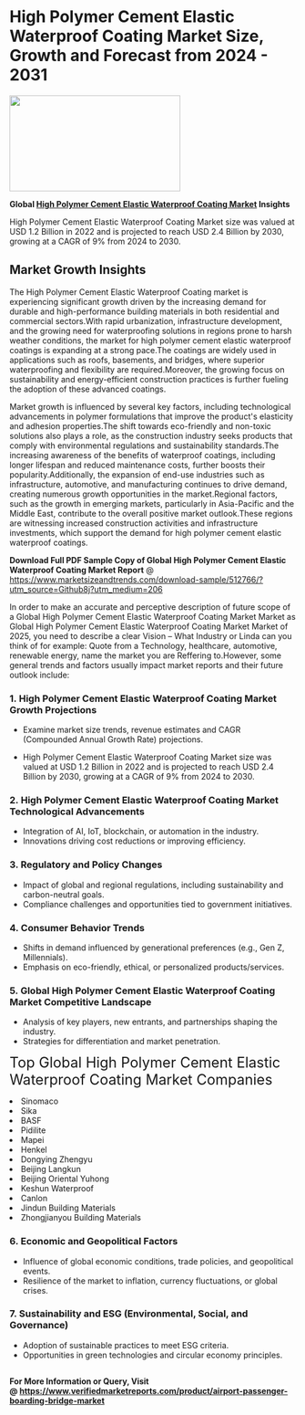<H1>High Polymer Cement Elastic Waterproof Coating Market Size, Growth and Forecast from 2024 - 2031</H1><img class="aligncenter size-medium wp-image-584254" src="https://thirdeyenews.in/wp-content/uploads/2024/09/Global-Market-Research-300x168.jpeg" alt="" width="300" height="168" /><p><strong>Global&nbsp;<a href="https://www.marketsizeandtrends.com/download-sample/512766/?utm_source=Github8j?utm_medium=206">High Polymer Cement Elastic Waterproof Coating Market</a> Insights</strong></p><p>High Polymer Cement Elastic Waterproof Coating Market size was valued at USD 1.2 Billion in 2022 and is projected to reach USD 2.4 Billion by 2030, growing at a CAGR of 9% from 2024 to 2030.</p><p><h2>Market Growth Insights</h2> <p>The High Polymer Cement Elastic Waterproof Coating market is experiencing significant growth driven by the increasing demand for durable and high-performance building materials in both residential and commercial sectors.With rapid urbanization, infrastructure development, and the growing need for waterproofing solutions in regions prone to harsh weather conditions, the market for high polymer cement elastic waterproof coatings is expanding at a strong pace.The coatings are widely used in applications such as roofs, basements, and bridges, where superior waterproofing and flexibility are required.Moreover, the growing focus on sustainability and energy-efficient construction practices is further fueling the adoption of these advanced coatings.</p> <p>Market growth is influenced by several key factors, including technological advancements in polymer formulations that improve the product's elasticity and adhesion properties.The shift towards eco-friendly and non-toxic solutions also plays a role, as the construction industry seeks products that comply with environmental regulations and sustainability standards.The increasing awareness of the benefits of waterproof coatings, including longer lifespan and reduced maintenance costs, further boosts their popularity.Additionally, the expansion of end-use industries such as infrastructure, automotive, and manufacturing continues to drive demand, creating numerous growth opportunities in the market.Regional factors, such as the growth in emerging markets, particularly in Asia-Pacific and the Middle East, contribute to the overall positive market outlook.These regions are witnessing increased construction activities and infrastructure investments, which support the demand for high polymer cement elastic waterproof coatings.</p> <p><span class=""><strong>Download Full PDF Sample Copy of Global High Polymer Cement Elastic Waterproof Coating Market Report</strong> @ <a href="https://www.marketsizeandtrends.com/download-sample/512766/?utm_source=Github8j?utm_medium=206" target="_blank">https://www.marketsizeandtrends.com/download-sample/512766/?utm_source=Github8j?utm_medium=206</a></span></p><p>In order to make an accurate and perceptive description of future scope of a Global&nbsp;High Polymer Cement Elastic Waterproof Coating Market Market as Global&nbsp;High Polymer Cement Elastic Waterproof Coating Market Market of 2025, you need to describe a clear Vision &ndash; What Industry or Linda can you think of for example: Quote from a Technology, healthcare, automotive, renewable energy, name the market you are Reffering to.However, some general trends and factors usually impact market reports and their future outlook include:</p><h3>1.&nbsp;<strong>High Polymer Cement Elastic Waterproof Coating Market Growth Projections</strong></h3><ul><li>Examine market size trends, revenue estimates and CAGR (Compounded Annual Growth Rate) projections.</li><li><p>High Polymer Cement Elastic Waterproof Coating Market size was valued at USD 1.2 Billion in 2022 and is projected to reach USD 2.4 Billion by 2030, growing at a CAGR of 9% from 2024 to 2030.</p></li></ul><h3>2.&nbsp;<strong>High Polymer Cement Elastic Waterproof Coating Market Technological Advancements</strong></h3><ul><li>Integration of AI, IoT, blockchain, or automation in the industry.</li><li>Innovations driving cost reductions or improving efficiency.</li></ul><h3>3.&nbsp;<strong>Regulatory and Policy Changes</strong></h3><ul><li>Impact of global and regional regulations, including sustainability and carbon-neutral goals.</li><li>Compliance challenges and opportunities tied to government initiatives.</li></ul><h3>4.&nbsp;<strong>Consumer Behavior Trends</strong></h3><ul><li>Shifts in demand influenced by generational preferences (e.g., Gen Z, Millennials).</li><li>Emphasis on eco-friendly, ethical, or personalized products/services.</li></ul><h3>5.&nbsp;<strong>Global High Polymer Cement Elastic Waterproof Coating Market Competitive Landscape</strong></h3><ul><li>Analysis of key players, new entrants, and partnerships shaping the industry.</li><li>Strategies for differentiation and market penetration.</li></ul><p data-pm-slice="1 1 []"><span style="color: inherit; font-family: inherit; font-size: 25px;">Top Global High Polymer Cement Elastic Waterproof Coating Market Companies</span></p><div class="" data-test-id=""><p><li>Sinomaco</li><li> Sika</li><li> BASF</li><li> Pidilite</li><li> Mapei</li><li> Henkel</li><li> Dongying Zhengyu</li><li> Beijing Langkun</li><li> Beijing Oriental Yuhong</li><li> Keshun Waterproof</li><li> Canlon</li><li> Jindun Building Materials</li><li> Zhongjianyou Building Materials</li></p></div><h3>6.&nbsp;<strong>Economic and Geopolitical Factors</strong></h3><ul><li>Influence of global economic conditions, trade policies, and geopolitical events.</li><li>Resilience of the market to inflation, currency fluctuations, or global crises.</li></ul><h3>7.&nbsp;<strong>Sustainability and ESG (Environmental, Social, and Governance)</strong></h3><ul><li>Adoption of sustainable practices to meet ESG criteria.</li><li>Opportunities in green technologies and circular economy principles.</li></ul><h2><strong style="font-size: 14px;">For More Information or Query, Visit @&nbsp;</strong><a style="background-color: #ffffff; font-size: 14px;" href="https://www.marketsizeandtrends.com/report/high-polymer-cement-elastic-waterproof-coating-market/" target="_blank">https://www.verifiedmarketreports.com/product/airport-passenger-boarding-bridge-market</a></h2>